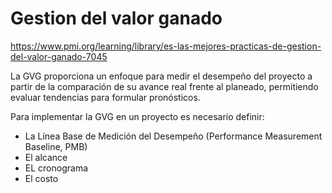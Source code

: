 # Gestion del valor ganado

https://www.pmi.org/learning/library/es-las-mejores-practicas-de-gestion-del-valor-ganado-7045

La GVG proporciona un enfoque para medir el desempeño del proyecto a partir de la comparación de su avance real frente al planeado, permitiendo evaluar tendencias para formular pronósticos.

Para implementar la GVG en un proyecto es necesario definir:
* La Línea Base de Medición del Desempeño (Performance Measurement Baseline, PMB)
* El alcance 
* EL cronograma
* El costo



